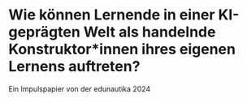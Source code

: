 # Wie können Lernende in einer KI-geprägten Welt als handelnde Konstruktor*innen ihres eigenen Lernens auftreten?
Ein Impulspapier von der edunautika 2024
